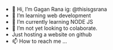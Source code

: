 - 👋 Hi, I’m Gagan Rana ig: @thisisgsrana
- 👀 I’m learning web development
- 🌱 I’m currently learning NODE JS
- 💞️ I’m not yet looking to colaborate.
- Just hosting a website on github 
- 📫 How to reach me ...

<!---
chefranabakery/chefranabakery is a ✨ special ✨ repository because its `README.md` (this file) appears on your GitHub profile.
You can click the Preview link to take a look at your changes.
--->
